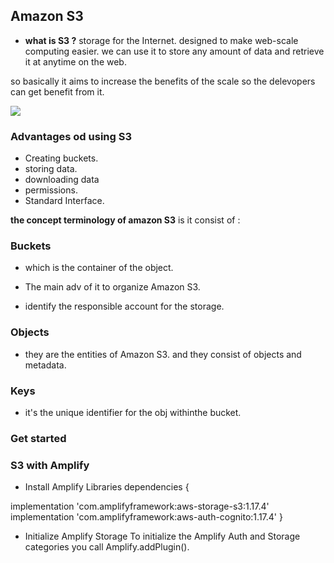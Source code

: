 ## Amazon S3

- **what is S3 ?** storage for the Internet. designed to make web-scale computing easier. we can use it to store any amount of data and retrieve it at anytime on the web.

so basically it aims to increase the benefits of the scale so the delevopers can get benefit from it.

![](https://d1m75rqqgidzqn.cloudfront.net/wp-data/2020/08/26100437/S3-1024x514.png)


### Advantages od using S3
- Creating buckets.
- storing data.
- downloading data
- permissions.
- Standard Interface.

**the concept terminology of amazon S3** is it consist of :

### Buckets
- which is the container of the object.

- The main adv of it to organize Amazon S3.
- identify the responsible account for the storage.

### Objects
- they are the entities of Amazon S3. and they consist of objects and metadata.

### Keys
- it's the unique identifier for the obj withinthe bucket.

### Get started
### S3 with Amplify
* Install Amplify Libraries dependencies {

implementation 'com.amplifyframework:aws-storage-s3:1.17.4' implementation 'com.amplifyframework:aws-auth-cognito:1.17.4' }

* Initialize Amplify Storage To initialize the Amplify Auth and Storage categories you call Amplify.addPlugin().